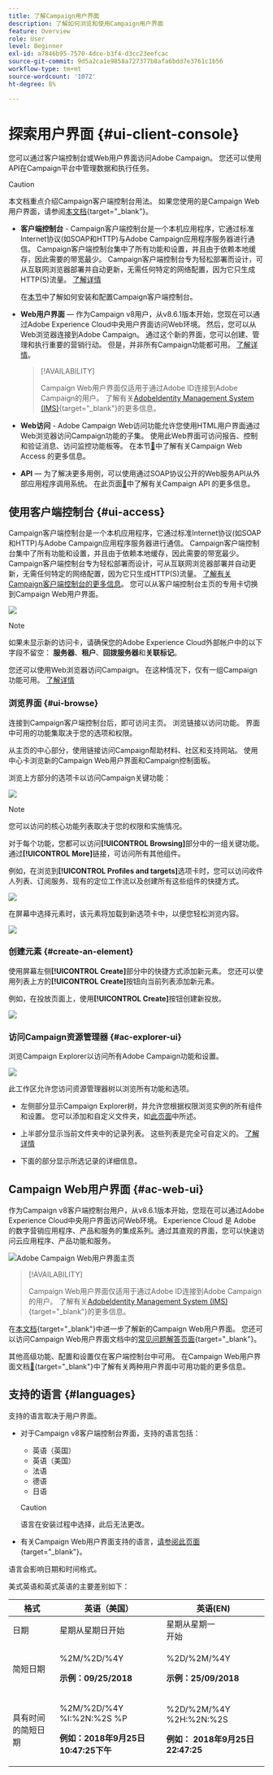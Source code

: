 ```yaml
---
title: 了解Campaign用户界面
description: 了解如何浏览和使用Campaign用户界面
feature: Overview
role: User
level: Beginner
exl-id: a7846b95-7570-4dce-b3f4-d3cc23eefcac
source-git-commit: 9d5a2ca1e9858a727377b8afa6bdd7e3761c1b56
workflow-type: tm+mt
source-wordcount: '1072'
ht-degree: 8%

---
```


# 探索用户界面 {#ui-client-console}

您可以通过客户端控制台或Web用户界面访问Adobe Campaign。 您还可以使用API在Campaign平台中管理数据和执行任务。

>[!CAUTION]
>
>本文档重点介绍Campaign客户端控制台用法。 如果您使用的是Campaign Web用户界面，请参阅[本文档](https://experienceleague.adobe.com/docs/campaign-web/v8/campaign-web-home.html?lang=zh-Hans){target="_blank"}。

* **客户端控制台** - Campaign客户端控制台是一个本机应用程序，它通过标准Internet协议(如SOAP和HTTP)与Adobe Campaign应用程序服务器进行通信。 Campaign客户端控制台集中了所有功能和设置，并且由于依赖本地缓存，因此需要的带宽最少。 Campaign客户端控制台专为轻松部署而设计，可从互联网浏览器部署并自动更新，无需任何特定的网络配置，因为它只生成HTTP(S)流量。 [了解详情](#ui-access)

  在[本节](../start/connect.md)中了解如何安装和配置Campaign客户端控制台。

* **Web用户界面** — 作为Campaign v8用户，从v8.6.1版本开始，您现在可以通过Adobe Experience Cloud中央用户界面访问Web环境。 然后，您可以从Web浏览器连接到Adobe Campaign。 通过这个新的界面，您可以创建、管理和执行重要的营销行动。 但是，并非所有Campaign功能都可用。 [了解详情](#ac-web-ui)。

  >[!AVAILABILITY]
  >
  >Campaign Web用户界面仅适用于通过Adobe ID连接到Adobe Campaign的用户。 了解有关[AdobeIdentity Management System (IMS)](https://helpx.adobe.com/cn/enterprise/using/identity.html){target="_blank"}的更多信息。
  >

* **Web访问** - Adobe Campaign Web访问功能允许您使用HTML用户界面通过Web浏览器访问Campaign功能的子集。 使用此Web界面可访问报告、控制和验证消息、访问监控功能板等。  在本节[&#128279;](../start/connect.md#web-access)中了解有关Campaign Web Access 的更多信息。

* **API** — 为了解决更多用例，可以使用通过SOAP协议公开的Web服务API从外部应用程序调用系统。 在此页面[&#128279;](../dev/api.md)中了解有关Campaign API 的更多信息。


## 使用客户端控制台 {#ui-access}

Campaign客户端控制台是一个本机应用程序，它通过标准Internet协议(如SOAP和HTTP)与Adobe Campaign应用程序服务器进行通信。 Campaign客户端控制台集中了所有功能和设置，并且由于依赖本地缓存，因此需要的带宽最少。 Campaign客户端控制台专为轻松部署而设计，可从互联网浏览器部署并自动更新，无需任何特定的网络配置，因为它只生成HTTP(S)流量。  [了解有关Campaign客户端控制台的更多信息](../start/connect.md)。 您可以从客户端控制台主页的专用卡切换到Campaign Web用户界面。

![](assets/web-ui.png)


>[!NOTE]
>
>如果未显示新的访问卡，请确保您的Adobe Experience Cloud外部帐户中的以下字段不留空： **服务器**、**租户**、**回拨服务器**&#x200B;和&#x200B;**关联标记**。


您还可以使用Web浏览器访问Campaign。 在这种情况下，仅有一组Campaign功能可用。 [了解详情](#web-browser)

### 浏览界面 {#ui-browse}

连接到Campaign客户端控制台后，即可访问主页。 浏览链接以访问功能。 界面中可用的功能集取决于您的选项和权限。

从主页的中心部分，使用链接访问Campaign帮助材料、社区和支持网站。 使用中心卡浏览新的Campaign Web用户界面和Campaign控制面板。

浏览上方部分的选项卡以访问Campaign关键功能：

![](assets/overview-home.png)

>[!NOTE]
>
>您可以访问的核心功能列表取决于您的权限和实施情况。

对于每个功能，您都可以访问&#x200B;**[!UICONTROL Browsing]**&#x200B;部分中的一组关键功能。 通过&#x200B;**[!UICONTROL More]**&#x200B;链接，可访问所有其他组件。

例如，在浏览到&#x200B;**[!UICONTROL Profiles and targets]**&#x200B;选项卡时，您可以访问收件人列表、订阅服务、现有的定位工作流以及创建所有这些组件的快捷方式。

![](assets/overview-list.png)

在屏幕中选择元素时，该元素将加载到新选项卡中，以便您轻松浏览内容。

![](assets/new-tab.png)

### 创建元素 {#create-an-element}

使用屏幕左侧&#x200B;**[!UICONTROL Create]**&#x200B;部分中的快捷方式添加新元素。 您还可以使用列表上方的&#x200B;**[!UICONTROL Create]**&#x200B;按钮向当前列表添加新元素。

例如，在投放页面上，使用&#x200B;**[!UICONTROL Create]**&#x200B;按钮创建新投放。

![](assets/new-recipient.png)

<!--
## Use a web browser {#web-browser}

You can also access a subset of Campaign capabilities through the a web browser.

The web access interface is similar to the console interface. From a browser, you can use the same navigation and display features as in the console, but you can perform only a reduced set of actions on campaigns. For example, you can view and cancel campaigns, but you cannot modify campaigns. 

[Learn more about Campaign web access](../start/connect.md#web-access).-->

### 访问Campaign资源管理器 {#ac-explorer-ui}

浏览Campaign Explorer以访问所有Adobe Campaign功能和设置。

![](assets/explorer.png)

此工作区允许您访问资源管理器树以浏览所有功能和选项。

* 左侧部分显示Campaign Explorer树，并允许您根据权限浏览实例的所有组件和设置。 您可以添加和自定义文件夹，如[此页面](../audiences/folders-and-views.md)中所述。

* 上半部分显示当前文件夹中的记录列表。 这些列表是完全可自定义的。 [了解详情](../config/ui-settings.md)

* 下面的部分显示所选记录的详细信息。


## Campaign Web用户界面 {#ac-web-ui}

作为Campaign v8客户端控制台用户，从v8.6.1版本开始，您现在可以通过Adobe Experience Cloud中央用户界面访问Web环境。 Experience Cloud 是 Adobe 的数字营销应用程序、产品和服务的集成系列。通过其直观的界面，您可以快速访问云应用程序、产品功能和服务。

![Adobe Campaign Web用户界面主页](assets/ac-web-home.png)

>[!AVAILABILITY]
>
>Campaign Web用户界面仅适用于通过Adobe ID连接到Adobe Campaign的用户。 了解有关[AdobeIdentity Management System (IMS)](https://helpx.adobe.com/cn/enterprise/using/identity.html){target="_blank"}的更多信息。
>

在[本文档](https://experienceleague.adobe.com/docs/campaign-web/v8/campaign-web-home.html?lang=zh-Hans){target="_blank"}中进一步了解新的Campaign Web用户界面。 您还可以访问Campaign Web用户界面文档中的[常见问题解答页面](https://experienceleague.adobe.com/zh-hans/docs/campaign-web/v8/start/faq){target="_blank"}。

其他高级功能、配置和设置仅在客户端控制台中可用。 在Campaign Web用户界面文档[&#128279;](https://experienceleague.adobe.com/docs/campaign-web/v8/start/capability-matrix.html?lang=zh-Hans){target="_blank"}中了解有关两种用户界面中可用功能的更多信息。


## 支持的语言 {#languages}

支持的语言取决于用户界面。

* 对于Campaign v8客户端控制台界面，支持的语言包括：

   * 英语（英国）
   * 英语（美国）
   * 法语
   * 德语
   * 日语


  >[!CAUTION]
  >
  >语言在安装过程中选择，此后无法更改。

* 有关Campaign Web用户界面支持的语言，[请参阅此页面](https://experienceleague.adobe.com/docs/campaign-web/v8/start/connect-to-campaign.html?lang=zh-Hans#language-pref){target="_blank"}。


语言会影响日期和时间格式。

美式英语和英式英语的主要差别如下：

<table> 
 <thead> 
  <tr> 
   <th> 格式<br /> </th> 
   <th> 英语（美国）<br /> </th> 
   <th> 英语(EN)<br /> </th> 
  </tr> 
 </thead> 
 <tbody> 
  <tr> 
   <td> 日期<br /> </td> 
   <td> 星期从星期日开始<br /> </td> 
   <td> 星期从星期一<br />开始 </td> 
  </tr> 
  <tr> 
   <td> 简短日期<br /> </td> 
   <td> <p>%2M/%2D/%4Y</p><p><strong>示例：09/25/2018</strong></p> </td> 
   <td> <p>%2D/%2M/%4Y</p><p><strong>示例：25/09/2018</strong></p> </td> 
  </tr> 
  <tr> 
   <td> 具有时间的简短日期<br /> </td> 
   <td> <p>%2M/%2D/%4Y %I:%2N:%2S %P</p><p><strong>例如：2018年9月25日10:47:25下午</strong></p> </td> 
   <td> <p>%2D/%2M/%4Y %2H:%2N:%2S</p><p><strong>例如： 2018年9月25日22:47:25</strong></p> </td> 
  </tr> 
 </tbody> 
</table>
